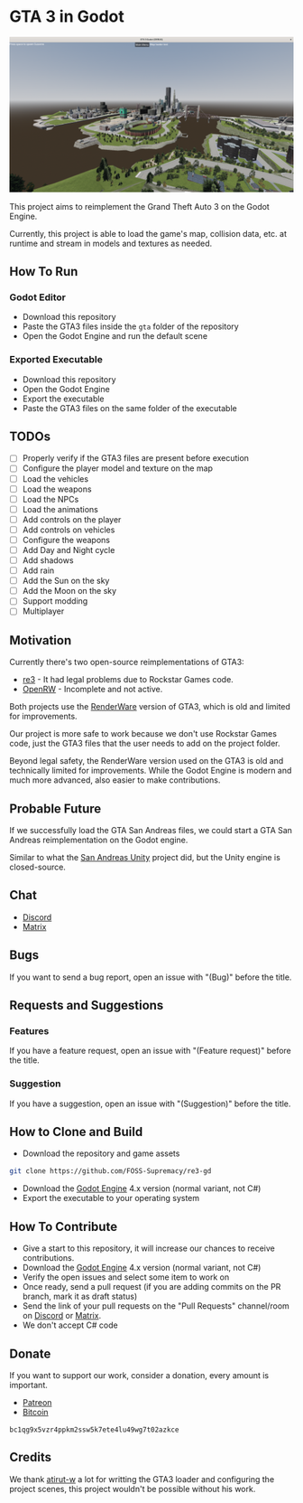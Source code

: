 # GTA 3 in Godot

![Full Map](screenshots/image1.png)

This project aims to reimplement the Grand Theft Auto 3 on the Godot Engine.

Currently, this project is able to load the game's map, collision data, etc. at
runtime and stream in models and textures as needed.

## How To Run

### Godot Editor

- Download this repository
- Paste the GTA3 files inside the `gta` folder of the repository
- Open the Godot Engine and run the default scene

### Exported Executable

- Download this repository
- Open the Godot Engine
- Export the executable
- Paste the GTA3 files on the same folder of the executable

## TODOs

- [ ] Properly verify if the GTA3 files are present before execution
- [ ] Configure the player model and texture on the map
- [ ] Load the vehicles
- [ ] Load the weapons
- [ ] Load the NPCs
- [ ] Load the animations
- [ ] Add controls on the player
- [ ] Add controls on vehicles
- [ ] Configure the weapons
- [ ] Add Day and Night cycle
- [ ] Add shadows
- [ ] Add rain
- [ ] Add the Sun on the sky
- [ ] Add the Moon on the sky
- [ ] Support modding
- [ ] Multiplayer

## Motivation

Currently there's two open-source reimplementations of GTA3:

- [re3](https://github.com/halpz/re3) - It had legal problems due to Rockstar Games code.
- [OpenRW](https://openrw.org/) - Incomplete and not active.

Both projects use the [RenderWare](https://en.wikipedia.org/wiki/RenderWare) version of GTA3, which is old and limited for improvements.

Our project is more safe to work because we don't use Rockstar Games code, just the GTA3 files that the user needs to add on the project folder.

Beyond legal safety, the RenderWare version used on the GTA3 is old and technically limited for improvements. While the Godot Engine is modern and much more advanced, also easier to make contributions.

## Probable Future

If we successfully load the GTA San Andreas files, we could start a GTA San Andreas reimplementation on the Godot engine.

Similar to what the [San Andreas Unity](https://github.com/in0finite/SanAndreasUnity) project did, but the Unity engine is closed-source.

## Chat

- [Discord](https://discord.gg/d9ca4U64H4)
- [Matrix](https://matrix.to/#/#foss-supremacy:matrix.org)

## Bugs

If you want to send a bug report, open an issue with "(Bug)" before the title.

## Requests and Suggestions

### Features

If you have a feature request, open an issue with "(Feature request)" before the title.

### Suggestion

If you have a suggestion, open an issue with "(Suggestion)" before the title.

## How to Clone and Build

- Download the repository and game assets

```sh
git clone https://github.com/FOSS-Supremacy/re3-gd
```

- Download the [Godot Engine](https://godotengine.org/) 4.x version (normal variant, not C#)
- Export the executable to your operating system

## How To Contribute

- Give a start to this repository, it will increase our chances to receive contributions.
- Download the [Godot Engine](https://godotengine.org/) 4.x version (normal variant, not C#)
- Verify the open issues and select some item to work on
- Once ready, send a pull request (if you are adding commits on the PR branch, mark it as draft status)
- Send the link of your pull requests on the "Pull Requests" channel/room on [Discord](https://discord.gg/tk6Vnxv9Qt) or [Matrix](https://matrix.to/#/!vIwqjDewTZpciZqhEp:matrix.org?via=matrix.org).
- We don't accept C# code

## Donate

If you want to support our work, consider a donation, every amount is important.

- [Patreon](https://www.patreon.com/foss_supremacy)
- [Bitcoin](https://bitcoin.org)

```
bc1qg9x5vzr4ppkm2ssw5k7ete4lu49wg7t02azkce
```

## Credits

We thank [atirut-w](https://github.com/atirut-w) a lot for writting the GTA3 loader and configuring the project scenes, this project wouldn't be possible without his work.

